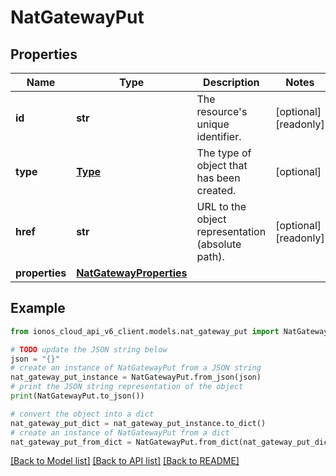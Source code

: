 # NatGatewayPut


## Properties

Name | Type | Description | Notes
------------ | ------------- | ------------- | -------------
**id** | **str** | The resource&#39;s unique identifier. | [optional] [readonly] 
**type** | [**Type**](Type.md) | The type of object that has been created. | [optional] 
**href** | **str** | URL to the object representation (absolute path). | [optional] [readonly] 
**properties** | [**NatGatewayProperties**](NatGatewayProperties.md) |  | 

## Example

```python
from ionos_cloud_api_v6_client.models.nat_gateway_put import NatGatewayPut

# TODO update the JSON string below
json = "{}"
# create an instance of NatGatewayPut from a JSON string
nat_gateway_put_instance = NatGatewayPut.from_json(json)
# print the JSON string representation of the object
print(NatGatewayPut.to_json())

# convert the object into a dict
nat_gateway_put_dict = nat_gateway_put_instance.to_dict()
# create an instance of NatGatewayPut from a dict
nat_gateway_put_from_dict = NatGatewayPut.from_dict(nat_gateway_put_dict)
```
[[Back to Model list]](../README.md#documentation-for-models) [[Back to API list]](../README.md#documentation-for-api-endpoints) [[Back to README]](../README.md)


